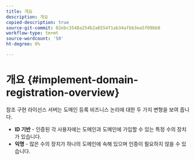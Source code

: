 ```yaml
---
title: 개요
description: 개요
copied-description: true
source-git-commit: 02ebc3548a254b2a6554f1ab34afbb3ea5f09bb8
workflow-type: tm+mt
source-wordcount: '50'
ht-degree: 0%

---
```


# 개요 {#implement-domain-registration-overview}

참조 구현 라이선스 서버는 도메인 등록 비즈니스 논리에 대한 두 가지 변형을 보여 줍니다.

* **ID 기반** - 인증된 각 사용자에는 도메인과 도메인에 가입할 수 있는 특정 수의 장치가 있습니다.
* **익명** - 많은 수의 장치가 하나의 도메인에 속해 있으며 인증이 필요하지 않을 수 있습니다.
